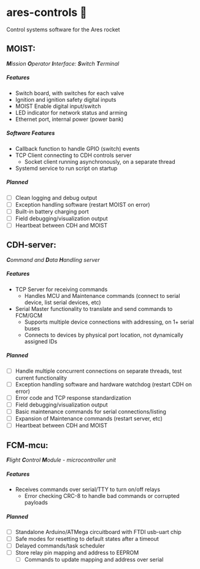 ares-controls :rocket:
=============
Control systems software for the Ares rocket

MOIST:
------
_**M**ission **O**perator **I**nterface: **S**witch **T**erminal_

##### Features
- Switch board, with switches for each valve
- Ignition and ignition safety digital inputs
- MOIST Enable digital input/switch
- LED indicator for network status and arming
- Ethernet port, internal power (power bank)

##### Software Features
- Callback function to handle GPIO (switch) events
- TCP Client connecting to CDH controls server
    - Socket client running asynchronously, on a separate thread
- Systemd service to run script on startup

##### Planned
- [ ] Clean logging and debug output
- [ ] Exception handling software (restart MOIST on error)
- [ ] Built-in battery charging port
- [ ] Field debugging/visualization output
- [ ] Heartbeat between CDH and MOIST

CDH-server:
------------------
_**C**ommand and **D**ata **H**andling server_

##### Features
- TCP Server for receiving commands
    - Handles MCU and Maintenance commands (connect to serial device, list serial devices, etc)
- Serial Master functionality to translate and send commands to FCM/GCM
    - Supports multiple device connections with addressing, on 1+ serial buses
    - Connects to devices by physical port location, not dynamically assigned IDs

##### Planned
- [ ] Handle multiple concurrent connections on separate threads, test current functionality
- [ ] Exception handling software and hardware watchdog (restart CDH on error)
- [ ] Error code and TCP response standardization
- [ ] Field debugging/visualization output
- [ ] Basic maintenance commands for serial connections/listing
- [ ] Expansion of Maintenance commands (restart server, etc)
- [ ] Heartbeat between CDH and MOIST

FCM-mcu:
-----------------
_**F**light **C**ontrol **M**odule - microcontroller unit_

##### Features
- Receives commands over serial/TTY to turn on/off relays
    - Error checking CRC-8 to handle bad commands or corrupted payloads

##### Planned
- [ ] Standalone Arduino/ATMega circuitboard with FTDI usb-uart chip
- [ ] Safe modes for resetting to default states after a timeout
- [ ] Delayed commands/task scheduler
- [ ] Store relay pin mapping and address to EEPROM
    - [ ] Commands to update mapping and address over serial
